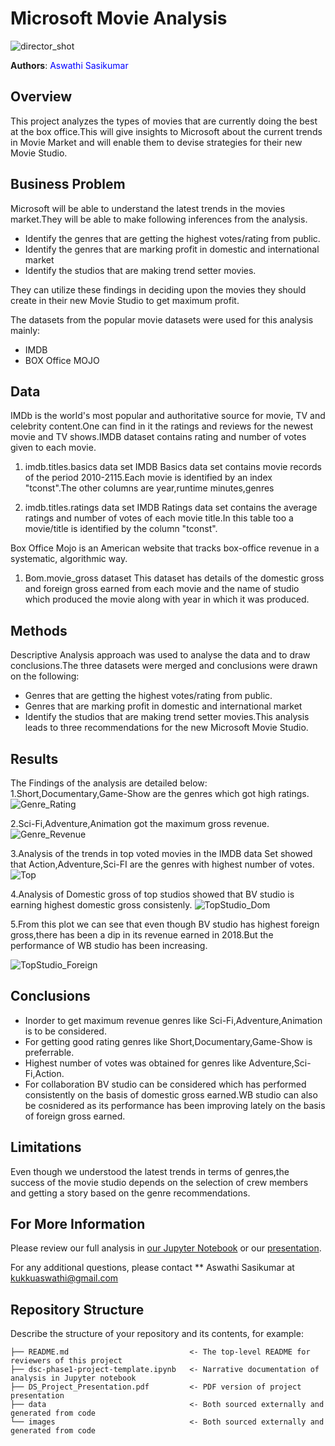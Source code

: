 # Microsoft Movie Analysis
![director_shot](https://user-images.githubusercontent.com/103409242/164956421-8782bdf2-c8f6-46a9-93c2-f4686f84335e.jpeg)

**Authors**:<font color='Blue'> Aswathi Sasikumar </font>

## Overview

This project analyzes the types of movies that are currently doing the best at the box office.This will give insights to Microsoft about the current trends in Movie Market and will enable them to devise strategies for their new Movie Studio.

## Business Problem

Microsoft will be able to understand the latest trends in the movies market.They will be able to make following inferences from the analysis.

* Identify the genres that are getting the highest votes/rating from public.
* Identify the genres that are marking profit in domestic and international market
* Identify the studios that are making trend setter movies.

They can utilize these findings in deciding upon the movies they should create in their new Movie Studio to get maximum profit.

The datasets from the popular movie datasets were used for this analysis mainly:

* IMDB
* BOX Office MOJO

## Data

IMDb is the world's most popular and authoritative source for movie, TV and celebrity content.One can find in it the ratings and reviews for the newest movie and TV shows.IMDB dataset contains rating and number of votes given to each movie.

1. imdb.titles.basics data set
IMDB Basics data set contains movie records of the period 2010-2115.Each movie is identified by an index "tconst".The other columns are year,runtime minutes,genres

2. imdb.titles.ratings data set
IMDB Ratings data set contains the average ratings and number of votes of each movie title.In this table too a movie/title is identified by the column "tconst".

Box Office Mojo is an American website that tracks box-office revenue in a systematic, algorithmic way.

1. Bom.movie_gross dataset
This dataset has details of the domestic gross and foreign gross earned from each movie and the name of studio which produced the movie along with year in which it was produced.

## Methods

Descriptive Analysis approach was used to analyse the data and to draw conclusions.The three datasets were merged and conclusions were drawn on the following:

* Genres that are getting the highest votes/rating from public.
* Genres that are marking profit in domestic and international market
* Identify the studios that are making trend setter movies.This analysis leads to three recommendations for the new Microsoft Movie Studio.


## Results

The Findings of the analysis are detailed below:
1.Short,Documentary,Game-Show are the genres which got high ratings.
![Genre_Rating](https://user-images.githubusercontent.com/103409242/164956460-78c23bd0-be85-4970-9159-4b11b03423be.png)

2.Sci-Fi,Adventure,Animation got the maximum gross revenue.
![Genre_Revenue](https://user-images.githubusercontent.com/103409242/164956463-db74b94c-2bd8-434e-8ce2-81947114cb84.png)

3.Analysis of the trends in top voted movies in the IMDB data Set showed that Action,Adventure,Sci-FI are the genres with highest number of votes.
![Top](https://user-images.githubusercontent.com/103409242/164956465-870cd2da-ba7f-4317-aded-7f46e46c3b3b.png)

4.Analysis of Domestic gross of top studios showed that BV studio is earning highest domestic gross consistenly.
![TopStudio_Dom](https://user-images.githubusercontent.com/103409242/164956484-9ed5608f-92ba-4da0-962b-c4e7f6f14439.png)

5.From this plot we can see that even though BV studio has highest foreign gross,there has been a dip in its revenue earned in 2018.But the performance of WB studio has been increasing.

![TopStudio_Foreign](https://user-images.githubusercontent.com/103409242/164956487-44069d40-8876-4ba9-8c93-7bcf0a73a5c6.png)

## Conclusions

* Inorder to get maximum revenue genres like Sci-Fi,Adventure,Animation is to be considered.
* For getting good rating genres like Short,Documentary,Game-Show is preferrable.
* Highest number of votes was obtained for genres like Adventure,Sci-Fi,Action.
* For collaboration BV studio can be considered which has performed consistently on the basis of domestic gross earned.WB studio can also be cosnidered as its performance has been improving lately on the basis of foreign gross earned.

## Limitations

Even though we understood the latest trends in terms of genres,the success of the movie studio depends on the selection of crew members and getting a story based on the genre recommendations.

## For More Information

Please review our full analysis in [our Jupyter Notebook](./dsc-phase1-project-template.ipynb) or our [presentation](./DS_Project_Presentation.pdf).

For any additional questions, please contact ** Aswathi Sasikumar at [kukkuaswathi@gmail.com](mailto:alison.kukkuaswathi@gmail.com)

## Repository Structure

Describe the structure of your repository and its contents, for example:

```
├── README.md                           <- The top-level README for reviewers of this project
├── dsc-phase1-project-template.ipynb   <- Narrative documentation of analysis in Jupyter notebook
├── DS_Project_Presentation.pdf         <- PDF version of project presentation
├── data                                <- Both sourced externally and generated from code
└── images                              <- Both sourced externally and generated from code
```
